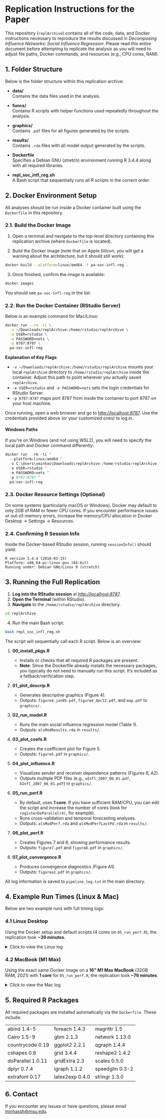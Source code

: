 # Replication Instructions for the Paper

This repository (`replArchive`) contains all of the code, data, and Docker instructions necessary to reproduce the results discussed in *Decomposing Influence Networks: Social Influence Regression*. Please read this entire document before attempting to replicate the analysis as you will need to adjust file paths, Docker commands, and resources (e.g., CPU cores, RAM).

## 1. Folder Structure

Below is the folder structure within this replication archive:

- **data/**  
  Contains the data files used in the analysis.

- **funcs/**  
  Contains R scripts with helper functions used repeatedly throughout the analysis.

- **graphics/**  
  Contains `.pdf` files for all figures generated by the scripts.

- **results/**  
  Contains `.rda` files with all model output generated by the scripts.

- **Dockerfile**  
  Specifies a Debian GNU (stretch) environment running R 3.4.4 along with all required libraries.

- **repl_soc_infl_reg.sh**  
  A Bash script that sequentially runs all R scripts in the correct order.


## 2. Docker Environment Setup

All analyses should be run inside a Docker container built using the `Dockerfile` in this repository.

### 2.1. Build the Docker Image

1. Open a terminal and navigate to the top-level directory containing this replication archive (where `Dockerfile` is located).

2. Build the Docker image (note that on Apple Silicon, you will get a warning about the architecture, but it should still work):

```bash
docker build --platform=linux/amd64 -t pa-soc-infl-reg .
```

3. Once finished, confirm the image is available:

```bash
docker images
```

You should see `pa-soc-infl-reg` in the list.

### 2.2. Run the Docker Container (RStudio Server)

Below is an example command for Mac/Linux:

```bash
docker run --rm -ti \
  -v ~/Downloads/replArchive:/home/rstudio/replArchive \
  -e USER=rstudio \
  -e PASSWORD=nets \
  -p 8787:8787 \
  pa-soc-infl-reg
```

**Explanation of Key Flags**:
- `-v ~/Downloads/replArchive:/home/rstudio/replArchive` mounts your local `replArchive` directory to `/home/rstudio/replArchive` inside the container. Adjust this path to point wherever you actually saved `replArchive`.
- `-e USER=rstudio` and `-e PASSWORD=nets` sets the login credentials for RStudio Server.
- `-p 8787:8787` maps port 8787 from inside the container to port 8787 on your host machine.

Once running, open a web browser and go to [http://localhost:8787](http://localhost:8787). Use the credentials provided above (or your customized ones) to log in.

#### Windows Paths

If you're on Windows (and not using WSL2), you will need to specify the local path and Docker command differently:

```powershell
docker run --rm -ti ^
  --platform=linux/amd64 ^
  -v C:\Users\sminhas\Downloads\replArchive:/home/rstudio/replArchive ^
  -e USER=rstudio ^
  -e PASSWORD=nets ^
  -p 8787:8787 ^
  pa-soc-infl-reg
```

### 2.3. Docker Resource Settings (Optional)

On some systems (particularly macOS or Windows), Docker may default to only 2GB of RAM or fewer CPU cores. If you encounter performance issues or out-of-memory errors, increase the memory/CPU allocation in Docker Desktop → Settings → Resources.

### 2.4. Confirming R Session Info

Inside the Docker-based RStudio session, running `sessionInfo()` should yield:

```
R version 3.4.4 (2018-03-15)
Platform: x86_64-pc-linux-gnu (64-bit)
Running under: Debian GNU/Linux 9 (stretch)
```

## 3. Running the Full Replication

1. **Log into the RStudio session** at [http://localhost:8787](http://localhost:8787).
2. **Open the Terminal** (within RStudio).
3. **Navigate** to the `/home/rstudio/replArchive` directory.

```bash
cd replArchive
```

4. Run the main Bash script:

```bash
bash repl_soc_infl_reg.sh
```

The script will sequentially call each R script. Below is an overview:

1. **00_install_pkgs.R**  
   - Installs or checks that all required R packages are present.  
   - **Note**: Since the Dockerfile already installs the necessary packages, you typically do not need to manually run this script. It’s included as a fallback/verification step.

2. **01_plot_descrip.R**  
   - Generates descriptive graphics (Figure 4).
   - Outputs: `figure4_jan05.pdf`, `figure4_dec12.pdf`, and `map.pdf` to `graphics/`.

3. **02_run_model.R**  
   - Runs the main social influence regression model (Table 1).
   - Outputs: `alsModResults.rda` in `results/`.

4. **03_plot_coefs.R**  
   - Creates the coefficient plot for Figure 5.
   - Outputs: `figure5.pdf` in `graphics/`.

5. **04_plot_influence.R**  
   - Visualizes sender and receiver dependence patterns (Figures 6, A2).
   - Outputs multiple PDF files (e.g., `aInfl_2007_06_01.pdf`, `bInfl_2007_06_01.pdf`) in `graphics/`.

6. **05_run_perf.R**  
   - By default, uses **1 core**. If you have sufficient RAM/CPU, you can edit the script and increase the number of cores (look for `registerDoParallel(4)`, for example).
   - Runs cross-validation and temporal forecasting analyses.
   - Outputs: `alsModPerf.rda` and `alsModPerfLastPd.rda` in `results/`.

7. **06_plot_perf.R**  
   - Creates Figures 7 and 8, showing performance results.
   - Outputs: `figure7.pdf` and `figure8.pdf` in `graphics/`.

8. **07_plot_convergence.R**  
   - Produces convergence diagnostics (Figure A1).
   - Outputs: `figurea1.pdf` in `graphics/`.

All log information is saved to `pipeline_log.txt` in the main directory.  

## 4. Example Run Times (Linux & Mac)

Below are two example runs with full timing logs:

### 4.1 Linux Desktop

Using the Docker setup and default scripts (4 cores on `05_run_perf.R`), the replication took **~39 minutes**.  
<details>
<summary>Click to view the Linux log</summary>

```
rstudio@222557d06728:~/replArchive$ bash repl_soc_infl_reg.sh
Clear pdfs from previous runs...
Clear rda files from previous runs...
Clear log files from previous runs...
🚀 Pipeline started at Sun Mar 30 22:04:07 UTC 2025
📄 Logging to pipeline_log.txt
🔹 Starting 00_install_pkgs.R at Sun Mar 30 22:04:07 UTC 2025
✅ Finished 00_install_pkgs.R at Sun Mar 30 22:26:16 UTC 2025
🔹 Starting 01_plot_descrip.R at Sun Mar 30 22:26:16 UTC 2025
✅ Finished 01_plot_descrip.R at Sun Mar 30 22:26:19 UTC 2025
🔹 Starting 02_run_model.R at Sun Mar 30 22:26:19 UTC 2025
✅ Finished 02_run_model.R at Sun Mar 30 22:37:06 UTC 2025
🔹 Starting 03_plot_coefs.R at Sun Mar 30 22:37:06 UTC 2025
✅ Finished 03_plot_coefs.R at Sun Mar 30 22:37:08 UTC 2025
🔹 Starting 04_plot_influence.R at Sun Mar 30 22:37:08 UTC 2025
✅ Finished 04_plot_influence.R at Sun Mar 30 22:37:13 UTC 2025
🔹 Starting 05_run_perf.R at Sun Mar 30 22:37:13 UTC 2025
✅ Finished 05_run_perf.R at Sun Mar 30 22:42:52 UTC 2025
🔹 Starting 06_plot_perf.R at Sun Mar 30 22:42:52 UTC 2025
✅ Finished 06_plot_perf.R at Sun Mar 30 22:42:55 UTC 2025
🔹 Starting 07_plot_convergence.R at Sun Mar 30 22:42:55 UTC 2025
✅ Finished 07_plot_convergence.R at Sun Mar 30 22:42:57 UTC 2025
🏁 Pipeline completed at Sun Mar 30 22:42:57 UTC 2025
📄 Full log saved to pipeline_log.txt
```
</details>

### 4.2 MacBook (M1 Max)

Using the exact same Docker image on a **16" M1 Max MacBook** (32GB RAM, 2021) with **1 core** for `05_run_perf.R`, the replication took **~76 minutes**.  
<details>
<summary>Click to view the Mac log</summary>

```
rstudio@a9ab12a9e22f:~/replArchive$ bash repl_soc_infl_reg.sh
Clear pdfs from previous runs...
Clear rda files from previous runs...
Clear log files from previous runs...
🚀 Pipeline started at Sun Mar 30 19:39:05 UTC 2025
📄 Logging to pipeline_log.txt
🔹 Starting 00_install_pkgs.R at Sun Mar 30 19:39:05 UTC 2025
✅ Finished 00_install_pkgs.R at Sun Mar 30 19:58:09 UTC 2025
🔹 Starting 01_plot_descrip.R at Sun Mar 30 19:58:09 UTC 2025
✅ Finished 01_plot_descrip.R at Sun Mar 30 19:58:15 UTC 2025
🔹 Starting 02_run_model.R at Sun Mar 30 19:58:15 UTC 2025
✅ Finished 02_run_model.R at Sun Mar 30 20:17:55 UTC 2025
🔹 Starting 03_plot_coefs.R at Sun Mar 30 20:17:55 UTC 2025
✅ Finished 03_plot_coefs.R at Sun Mar 30 20:17:59 UTC 2025
🔹 Starting 04_plot_influence.R at Sun Mar 30 20:17:59 UTC 2025
✅ Finished 04_plot_influence.R at Sun Mar 30 20:18:12 UTC 2025
🔹 Starting 05_run_perf.R at Sun Mar 30 20:18:12 UTC 2025
✅ Finished 05_run_perf.R at Sun Mar 30 20:54:43 UTC 2025
🔹 Starting 06_plot_perf.R at Sun Mar 30 20:54:43 UTC 2025
✅ Finished 06_plot_perf.R at Sun Mar 30 20:54:47 UTC 2025
🔹 Starting 07_plot_convergence.R at Sun Mar 30 20:54:47 UTC 2025
✅ Finished 07_plot_convergence.R at Sun Mar 30 20:54:52 UTC 2025
🏁 Pipeline completed at Sun Mar 30 20:54:52 UTC 2025
📄 Full log saved to pipeline_log.txt
```
</details>

## 5. Required R Packages

All required packages are installed automatically via the `Dockerfile`. These include:

|              |             |               |
|:-------------|:------------|:--------------|
|abind 1.4-5   |foreach 1.4.3 |magrittr 1.5   |
|Cairo 1.5-9   |gbm 2.1.3     |network 1.13.0 |
|countrycode 0.19 |ggplot2 2.2.1 |qgraph 1.4.4|
|cshapes 0.6   |grid 3.4.4    |reshape2 1.4.2 |
|doParallel 1.0.11 |gridExtra 2.3 |scales 0.5.0 |
|dplyr 0.7.4   |igraph 1.1.2  |speedglm 0.3-2 |
|extrafont 0.17 |latex2exp 0.4.0 |stringr 1.3.0 |

## 6. Contact

If you encounter any issues or have questions, please email [minhassh@msu.edu](mailto:minhassh@msu.edu).  

